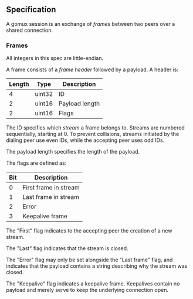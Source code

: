 ## Specification

A gomux session is an exchange of *frames* between two peers over a shared
connection.

### Frames

All integers in this spec are little-endian.

A frame consists of a *frame header* followed by a payload. A header is:

| Length | Type   | Description    |
|--------|--------|----------------|
|   4    | uint32 | ID             |
|   2    | uint16 | Payload length |
|   2    | uint16 | Flags          |

The ID specifies which *stream* a frame belongs to. Streams are numbered
sequentially, starting at 0. To prevent collisions, streams initiated by the
dialing peer use even IDs, while the accepting peer uses odd IDs.

The payload length specifies the length of the payload.

The flags are defined as:

| Bit | Description           |
|-----|-----------------------|
|  0  | First frame in stream |
|  1  | Last frame in stream  |
|  2  | Error                 |
|  3  | Keepalive frame       |

The "First" flag indicates to the accepting peer the creation of a new stream.

The "Last" flag indicates that the stream is closed.

The "Error" flag may only be set alongside the "Last frame" flag, and indicates
that the payload contains a string describing why the stream was closed.

The "Keepalive" flag indicates a keepalive frame. Keepalives contain no payload and merely
serve to keep the underlying connection open.
